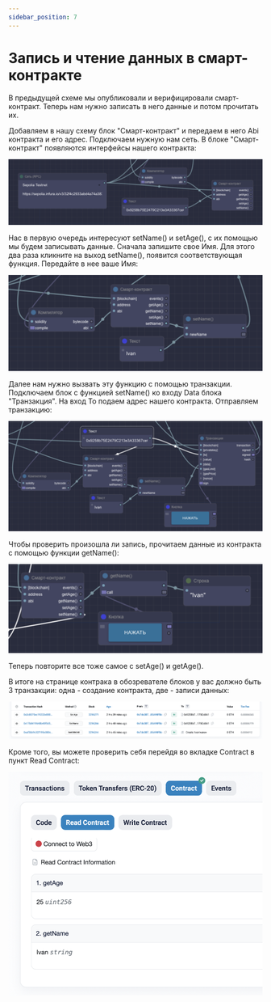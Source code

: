 ```yaml
---
sidebar_position: 7
---
```


# Запись и чтение данных в смарт-контракте

В предыдущей схеме мы опубликовали и верифицировали смарт-контракт. Теперь нам нужно записать в него данные и потом прочитать их.

Добавляем в нашу схему блок "Смарт-контракт" и передаем в него Abi контракта и его адрес. Подключаем нужную нам сеть. В блоке "Смарт-контракт" появляются интерфейсы нашего контракта:

![Текст с описанием картинки](https://github.com/web3man/web3on/raw/docusaurus/static/img/docs-img/write-read-sc.png)

Нас в первую очередь интересуют setName() и setAge(), c их помощью мы будем записывать данные. Сначала запишите свое Имя. Для этого два раза кликните на выход setName(), появится соответствующая функция. Передайте в нее ваше Имя:

![Текст с описанием картинки](https://github.com/web3man/web3on/raw/docusaurus/static/img/docs-img/write-read-sc1.png)

Далее нам нужно вызвать эту функцию с помощью транзакции. Подключаем блок с функцией setName() ко входу Data блока "Транзакция". На вход To подаем адрес нашего контракта. Отправляем транзакцию:

![Текст с описанием картинки](https://github.com/web3man/web3on/raw/docusaurus/static/img/docs-img/write-read-sc2.png)

Чтобы проверить произошла ли запись, прочитаем данные из контракта с помощью функции getName():

![Текст с описанием картинки](https://github.com/web3man/web3on/raw/docusaurus/static/img/docs-img/write-read-sc3.png)

Теперь повторите все тоже самое с setAge() и getAge().

В итоге на странице контрака в обозревателе блоков у вас должно быть 3 транзакции: одна - создание контракта, две - записи данных:

![Текст с описанием картинки](https://github.com/web3man/web3on/raw/docusaurus/static/img/docs-img/write-read-sc4.png)

Кроме того, вы можете проверить себя перейдя во вкладке Contract в пункт Read Contract:

![Текст с описанием картинки](https://github.com/web3man/web3on/raw/docusaurus/static/img/docs-img/write-read-sc5.png)


